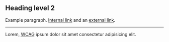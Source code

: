 <div class="au-body">
  <h2>Heading level 2</h2>
  <p>Example paragraph. <a href="#">Internal link</a> and an <a href="#" rel="external">external link</a>.</p>
  <hr>
  <p>Lorem, <abbr title="Web Content Accessibility Guidelines">WCAG</abbr> ipsum dolor sit amet consectetur adipisicing elit.</p>
</div>
